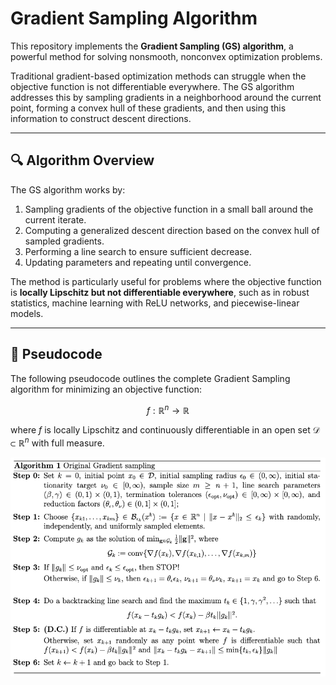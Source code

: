 # Gradient Sampling Algorithm

This repository implements the **Gradient Sampling (GS) algorithm**, a powerful method for solving nonsmooth, nonconvex optimization problems.

Traditional gradient-based optimization methods can struggle when the objective function is not differentiable everywhere. The GS algorithm addresses this by sampling gradients in a neighborhood around the current point, forming a convex hull of these gradients, and then using this information to construct descent directions.

---

## 🔍 Algorithm Overview

The GS algorithm works by:

1. Sampling gradients of the objective function in a small ball around the current iterate.
2. Computing a generalized descent direction based on the convex hull of sampled gradients.
3. Performing a line search to ensure sufficient decrease.
4. Updating parameters and repeating until convergence.

The method is particularly useful for problems where the objective function is **locally Lipschitz but not differentiable everywhere**, such as in robust statistics, machine learning with ReLU networks, and piecewise-linear models.

---

## 📌 Pseudocode

The following pseudocode outlines the complete Gradient Sampling algorithm for minimizing an objective function:

$$
f : \mathbb{R}^n \rightarrow \mathbb{R}
$$

where $f$ is locally Lipschitz and continuously differentiable in an open set $\mathcal{D} \subset \mathbb{R}^n$ with full measure.


<p align="center">
  <img src="assets/alg1.png" width="600" alt="Gradient Sampling Pseudocode">
</p>
